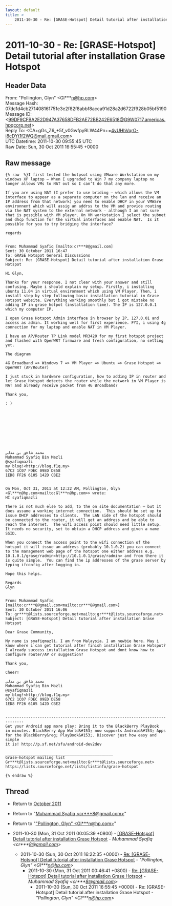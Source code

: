```yaml
---
layout: default
title: >
    2011-10-30 - Re: [GRASE-Hotspot] Detail tutorial after installation Grase Hotspot
---
```


# 2011-10-30 - Re: [GRASE-Hotspot] Detail tutorial after installation Grase Hotspot

## Header Data

From: "Pollington, Glyn" \<Gl***n@hp.com\><br>
Message Hash: 07dc1d4cb271408161751e3e2f82f8abbf8acca91d28a2d6722f928b05bf5190<br>
Message ID: \<99DF9CFBA2E2D947A37658DFB2AE72BB242E6518@G9W0717.americas.hpqcorp.net\><br>
Reply To: \<CA+gGs_Z6_+5f_v0GwfpyRLW44Pn+=4vUHhVqrO-i8cDYt1f2WQ@mail.gmail.com\><br>
UTC Datetime: 2011-10-30 09:55:45 UTC<br>
Raw Date: Sun, 30 Oct 2011 16:55:45 +0000<br>

## Raw message

```
{% raw  %}I first tested the hotpsot using VMware Workstation on my windows XP laptop – When I upgraded to Win 7 my company laptop no longer allows VMs to NAT out so I can’t do that any more.

If you are using NAT (I prefer to use briding – which allows the VM interface to appear as a separate computer on the lan and receive an IP address from that network) you need to enable DHCP in your VMWare environnent which will assig an addrss to the VM and provide routing via the NAT system to the external network - although I am not sure that is possible with VM player. On VM workstation I select the subnet and dhcp function for the virtual interfaces and enable NAT.  Is it possible for you to try bridging the interface?

regards


From: Muhammad Syafiq [mailto:cr***8@gmail.com]
Sent: 30 October 2011 16:47
To: GRASE Hotspot General Discussions
Subject: Re: [GRASE-Hotspot] Detail tutorial after installation Grase Hotspot

Hi Glyn,

Thanks for your response. I not clear with your answer and still confusing. Maybe i should explain my setup. Firstly, i installing ubuntu 11.04 in virtual environment which using VM Player. Then, i install step by step following basic installation tutorial in Grase Hotspot website. Everything working smoothly but i got mistake no adding IP in grase hotpot (installation time). The IP is 127.0.0.1 which my computer IP.

I open Grase Hotspot Admin interface in browser by IP, 127.0.01 and access as admin. It working well for first experience. FYI, i using 4g connection for my laptop and enable NAT in VM Player.

I have an AP/Router TP Link model MR3420 for my first hotspot project and flashed with OpenWRT firmware and fresh configuration, no setting yet.

The diagram

4G Broadband => Windows 7 => VM Player => Ubuntu => Grase Hotspot => OpenWRT (AP/Router)

I just stuck in hardware configuration, how to adding IP in router and let Grase Hotspot detects the router while the network in VM Player is NAT and already receive packet from 4G Broadband?

Thank you,

: )










محمد شافق بن مذلي
Muhammad Syafiq Bin Mazli
@syafiqmazli
my blog!<http://blog.f1q.my>
67C2 1C07 FDEC 09ED DE58
1ED8 FF26 6105 142D CBE2


On Mon, Oct 31, 2011 at 12:22 AM, Pollington, Glyn <Gl***n@hp.com<mailto:Gl***n@hp.com>> wrote:
HI syafiqmazli

There is not much else to add, to the on site documentation – but it does assume a working internet connection.  This should be set up to issue DHCP addresses to clients.  The LAN side of the hotspot should be connected to the router, it will get an address and be able to reach the internet.  The wifi access point should need little setup.  It needs no security, set to obtain a DHCP address and given a name SSID.

When you connect the access point to the wifi connection of the hotspot it will issue an address (probably 10.1.0.2) you can connect to the management web page of the hotspot one either address e.g. 10.1.0.1/grase/radmin<http://10.1.0.1/grase/radmin> and from there it is quite simple.  You can find the ip addresses of the grase server by typing ifconfig after logging in.

Hope this helps.

Regards
Glyn


From: Muhammad Syafiq [mailto:cr***8@gmail.com<mailto:cr***8@gmail.com>]
Sent: 30 October 2011 16:06
To: gr***t@lists.sourceforge.net<mailto:gr***t@lists.sourceforge.net>
Subject: [GRASE-Hotspot] Detail tutorial after installation Grase Hotspot

Dear Grase Community,

My name is syafiqmazli. I am from Malaysia. I am newbie here. May i know where i can get tutorial after finish installation Grase Hotspot? I already success installation Grase Hotspot and dont know how to configure router/AP or suggestion?

Thank you,

Cheer!

محمد شافق بن مذلي
Muhammad Syafiq Bin Mazli
@syafiqmazli
my blog!<http://blog.f1q.my>
67C2 1C07 FDEC 09ED DE58
1ED8 FF26 6105 142D CBE2


------------------------------------------------------------------------------
Get your Android app more play: Bring it to the BlackBerry PlayBook
in minutes. BlackBerry App World&#153; now supports Android&#153; Apps
for the BlackBerry&reg; PlayBook&#153;. Discover just how easy and simple
it is! http://p.sf.net/sfu/android-dev2dev

_______________________________________________
Grase-hotspot mailing list
Gr***t@lists.sourceforge.net<mailto:Gr***t@lists.sourceforge.net>
https://lists.sourceforge.net/lists/listinfo/grase-hotspot

{% endraw %}
```

## Thread

+ Return to [October 2011](/archive/2011/10)

+ Return to "[Muhammad Syafiq <cr***8<span>@</span>gmail.com>](/authors/cr___8_at_gmail_com)"
+ Return to "["Pollington, Glyn" <Gl***n<span>@</span>hp.com>](/authors/gl___n_at_hp_com)"

+ 2011-10-30 (Mon, 31 Oct 2011 00:05:39 +0800) - [[GRASE-Hotspot] Detail tutorial after installation Grase Hotspot](/archive/2011/10/c25d68cd183c681e50326b2919cc78bcf33a231aeb146cfffb1e542369b83c6d) - _Muhammad Syafiq \<cr***8@gmail.com\>_
  + 2011-10-30 (Sun, 30 Oct 2011 16:22:35 +0000) - [Re: [GRASE-Hotspot] Detail tutorial after installation Grase Hotspot](/archive/2011/10/95d82abc17c90a34989b7c6a138540a1a0dced17fc949f64efa0b63e031f1cbe) - _"Pollington, Glyn" \<Gl***n@hp.com\>_
    + 2011-10-30 (Mon, 31 Oct 2011 00:46:41 +0800) - [Re: [GRASE-Hotspot] Detail tutorial after installation Grase Hotspot](/archive/2011/10/57b3d84ac383d5122350000fde574297302943c72bb746eb77a42e4c53f797e9) - _Muhammad Syafiq \<cr***8@gmail.com\>_
      + 2011-10-30 (Sun, 30 Oct 2011 16:55:45 +0000) - Re: [GRASE-Hotspot] Detail tutorial after installation Grase Hotspot - _"Pollington, Glyn" \<Gl***n@hp.com\>_

